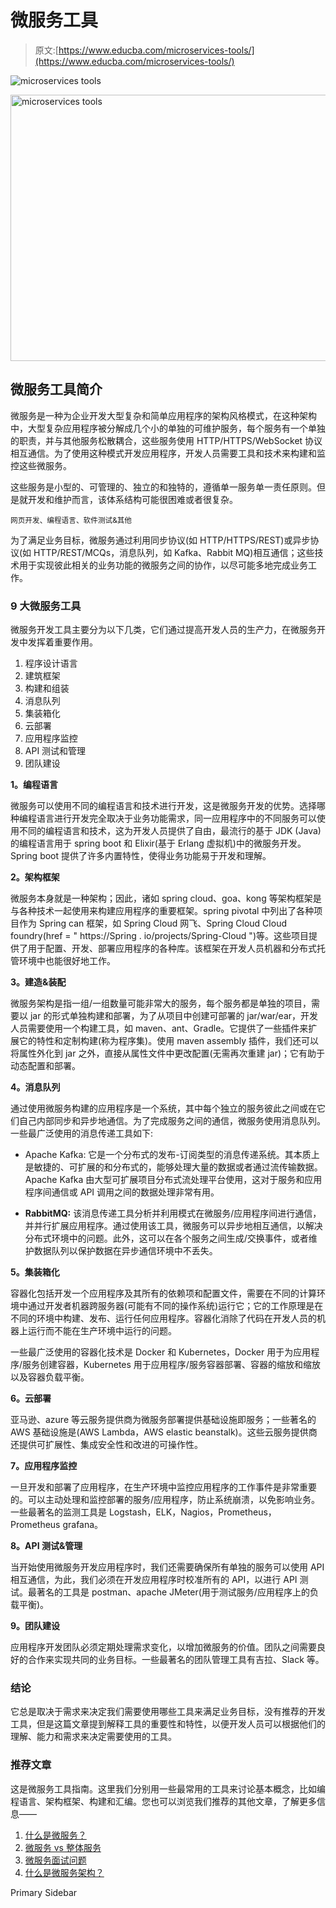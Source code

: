 # 微服务工具

> 原文:[https://www.educba.com/microservices-tools/](https://www.educba.com/microservices-tools/)

![microservices tools](../Images/943c05bdf3138db508150e58215cf544.png)

<noscript><img class="alignnone size-full wp-image-306711" src="../Images/943c05bdf3138db508150e58215cf544.png" alt="microservices tools" width="850" height="426" data-original-src="https://cdn.educba.com/academy/wp-content/uploads/2020/02/microservices-tools-1.jpg"/></noscript>

## 微服务工具简介

微服务是一种为企业开发大型复杂和简单应用程序的架构风格模式，在这种架构中，大型复杂应用程序被分解成几个小的单独的可维护服务，每个服务有一个单独的职责，并与其他服务松散耦合，这些服务使用 HTTP/HTTPS/WebSocket 协议相互通信。为了使用这种模式开发应用程序，开发人员需要工具和技术来构建和监控这些微服务。

这些服务是小型的、可管理的、独立的和独特的，遵循单一服务单一责任原则。但是就开发和维护而言，该体系结构可能很困难或者很复杂。

<small>网页开发、编程语言、软件测试&其他</small>

为了满足业务目标，微服务通过利用同步协议(如 HTTP/HTTPS/REST)或异步协议(如 HTTP/REST/MCQs，消息队列，如 Kafka、Rabbit MQ)相互通信；这些技术用于实现彼此相关的业务功能的微服务之间的协作，以尽可能多地完成业务工作。

### 9 大微服务工具

微服务开发工具主要分为以下几类，它们通过提高开发人员的生产力，在微服务开发中发挥着重要作用。

1.  程序设计语言
2.  建筑框架
3.  构建和组装
4.  消息队列
5.  集装箱化
6.  云部署
7.  应用程序监控
8.  API 测试和管理
9.  团队建设

**1。编程语言**

微服务可以使用不同的编程语言和技术进行开发，这是微服务开发的优势。选择哪种编程语言进行开发完全取决于业务功能需求，同一应用程序中的不同服务可以使用不同的编程语言和技术，这为开发人员提供了自由，最流行的基于 JDK (Java)的编程语言用于 spring boot 和 Elixir(基于 Erlang 虚拟机)中的微服务开发。Spring boot 提供了许多内置特性，使得业务功能易于开发和理解。

**2。架构框架**

微服务本身就是一种架构；因此，诸如 spring cloud、goa、kong 等架构框架是与各种技术一起使用来构建应用程序的重要框架。spring pivotal 中列出了各种项目作为 Spring can 框架，如 Spring Cloud 网飞、Spring Cloud Cloud foundry(href = " https://Spring . io/projects/Spring-Cloud ")等。这些项目提供了用于配置、开发、部署应用程序的各种库。该框架在开发人员机器和分布式托管环境中也能很好地工作。

**3。建造&装配**

微服务架构是指一组/一组数量可能非常大的服务，每个服务都是单独的项目，需要以 jar 的形式单独构建和部署，为了从项目中创建可部署的 jar/war/ear，开发人员需要使用一个构建工具，如 maven、ant、Gradle。它提供了一些插件来扩展它的特性和定制构建(称为程序集)。使用 maven assembly 插件，我们还可以将属性外化到 jar 之外，直接从属性文件中更改配置(无需再次重建 jar)；它有助于动态配置和部署。

**4。消息队列**

通过使用微服务构建的应用程序是一个系统，其中每个独立的服务彼此之间或在它们自己内部同步和异步地通信。为了完成服务之间的通信，微服务使用消息队列。一些最广泛使用的消息传递工具如下:

*   Apache Kafka: 它是一个分布式的发布-订阅类型的消息传递系统。其本质上是敏捷的、可扩展的和分布式的，能够处理大量的数据或者通过流传输数据。Apache Kafka 由大型可扩展项目分布式流处理平台使用，这对于服务和应用程序间通信或 API 调用之间的数据处理非常有用。

*   **RabbitMQ:** 该消息传递工具分析并利用模式在微服务/应用程序间进行通信，并并行扩展应用程序。通过使用该工具，微服务可以异步地相互通信，以解决分布式环境中的问题。此外，这可以在各个服务之间生成/交换事件，或者维护数据队列以保护数据在异步通信环境中不丢失。

**5。集装箱化**

容器化包括开发一个应用程序及其所有的依赖项和配置文件，需要在不同的计算环境中通过开发者机器跨服务器(可能有不同的操作系统)运行它；它的工作原理是在不同的环境中构建、发布、运行任何应用程序。容器化消除了代码在开发人员的机器上运行而不能在生产环境中运行的问题。

一些最广泛使用的容器化技术是 Docker 和 Kubernetes，Docker 用于为应用程序/服务创建容器，Kubernetes 用于应用程序/服务容器部署、容器的缩放和缩放以及容器负载平衡。

**6。云部署**

亚马逊、azure 等云服务提供商为微服务部署提供基础设施即服务；一些著名的 AWS 基础设施是(AWS Lambda，AWS elastic beanstalk)。这些云服务提供商还提供可扩展性、集成安全性和改进的可操作性。

**7。应用程序监控**

一旦开发和部署了应用程序，在生产环境中监控应用程序的工作事件是非常重要的。可以主动处理和监控部署的服务/应用程序，防止系统崩溃，以免影响业务。一些最著名的监测工具是 Logstash，ELK，Nagios，Prometheus，Prometheus grafana。

**8。API 测试&管理**

当开始使用微服务开发应用程序时，我们还需要确保所有单独的服务可以使用 API 相互通信，为此，我们必须在开发应用程序时校准所有的 API，以进行 API 测试。最著名的工具是 postman、apache JMeter(用于测试服务/应用程序上的负载平衡)。

**9。团队建设**

应用程序开发团队必须定期处理需求变化，以增加微服务的价值。团队之间需要良好的合作来实现共同的业务目标。一些最著名的团队管理工具有吉拉、Slack 等。

### 结论

它总是取决于需求来决定我们需要使用哪些工具来满足业务目标，没有推荐的开发工具，但是这篇文章提到解释工具的重要性和特性，以便开发人员可以根据他们的理解、能力和需求来决定需要使用的工具。

### 推荐文章

这是微服务工具指南。这里我们分别用一些最常用的工具来讨论基本概念，比如编程语言、架构框架、构建和汇编。您也可以浏览我们推荐的其他文章，了解更多信息——

1.  [什么是微服务？](https://www.educba.com/what-is-microservices/)
2.  [微服务 vs 整体服务](https://www.educba.com/microservice-vs-monolithic/)
3.  [微服务面试问题](https://www.educba.com/microservices-interview-questions/)
4.  [什么是微服务架构？](https://www.educba.com/what-is-microservices-architecture/)

<footer class="entry-footer">

<aside class="sidebar sidebar-primary widget-area" role="complementary" aria-label="Primary Sidebar">Primary Sidebar</aside>

</footer>